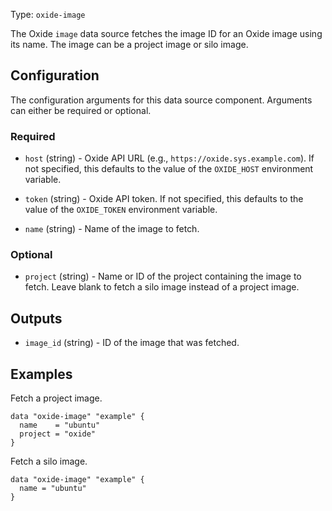 Type: `oxide-image`

<!-- Code generated from the comments of the Datasource struct in component/data-source/image/data_source.go; DO NOT EDIT MANUALLY -->

The Oxide `image` data source fetches the image ID for an Oxide image using
its name. The image can be a project image or silo image.

<!-- End of code generated from the comments of the Datasource struct in component/data-source/image/data_source.go; -->


## Configuration

<!-- Code generated from the comments of the Config struct in component/data-source/image/config.go; DO NOT EDIT MANUALLY -->

The configuration arguments for this data source component. Arguments can
either be required or optional.

<!-- End of code generated from the comments of the Config struct in component/data-source/image/config.go; -->


### Required

<!-- Code generated from the comments of the Config struct in component/data-source/image/config.go; DO NOT EDIT MANUALLY -->

- `host` (string) - Oxide API URL (e.g., `https://oxide.sys.example.com`). If not specified, this
  defaults to the value of the `OXIDE_HOST` environment variable.

- `token` (string) - Oxide API token. If not specified, this defaults to the value of the
  `OXIDE_TOKEN` environment variable.

- `name` (string) - Name of the image to fetch.

<!-- End of code generated from the comments of the Config struct in component/data-source/image/config.go; -->


### Optional

<!-- Code generated from the comments of the Config struct in component/data-source/image/config.go; DO NOT EDIT MANUALLY -->

- `project` (string) - Name or ID of the project containing the image to fetch. Leave blank to fetch
  a silo image instead of a project image.

<!-- End of code generated from the comments of the Config struct in component/data-source/image/config.go; -->


## Outputs

<!-- Code generated from the comments of the DatasourceOutput struct in component/data-source/image/output.go; DO NOT EDIT MANUALLY -->

- `image_id` (string) - ID of the image that was fetched.

<!-- End of code generated from the comments of the DatasourceOutput struct in component/data-source/image/output.go; -->


## Examples

Fetch a project image.

```hcl
data "oxide-image" "example" {
  name    = "ubuntu"
  project = "oxide"
}
```

Fetch a silo image.

```hcl
data "oxide-image" "example" {
  name = "ubuntu"
}
```
